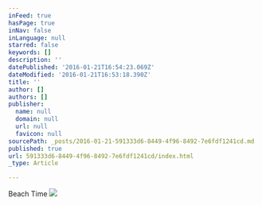 ```yaml
---
inFeed: true
hasPage: true
inNav: false
inLanguage: null
starred: false
keywords: []
description: ''
datePublished: '2016-01-21T16:54:23.069Z'
dateModified: '2016-01-21T16:53:18.390Z'
title: ''
author: []
authors: []
publisher:
  name: null
  domain: null
  url: null
  favicon: null
sourcePath: _posts/2016-01-21-591333d6-8449-4f96-8492-7e6fdf1241cd.md
published: true
url: 591333d6-8449-4f96-8492-7e6fdf1241cd/index.html
_type: Article

---
```

Beach Time
![](https://the-grid-user-content.s3-us-west-2.amazonaws.com/82923128-4625-4bd3-b5e9-7011bfc5e6d5.jpg)